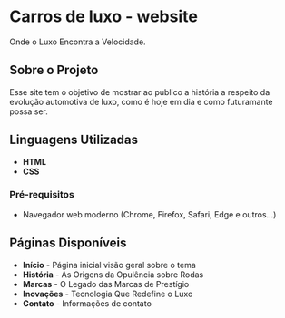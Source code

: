 #  Carros de luxo - website

Onde o Luxo Encontra a Velocidade.

##  Sobre o Projeto
Esse site tem o objetivo de mostrar ao publico a história a respeito da evolução automotiva de luxo, como é hoje em dia e como futuramante possa ser.

##  Linguagens Utilizadas
- **HTML**
- **CSS**

### Pré-requisitos

- Navegador web moderno (Chrome, Firefox, Safari, Edge e outros...)

## Páginas Disponíveis

- **Início** - Página inicial visão geral sobre o tema
- **História** - As Origens da Opulência sobre Rodas
- **Marcas** - O Legado das Marcas de Prestígio
- **Inovações** - Tecnologia Que Redefine o Luxo
- **Contato** - Informações de contato 
